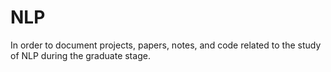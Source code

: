 # NLP
In order to document projects, papers, notes, and code related to the study of NLP during the graduate stage.
